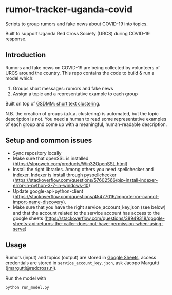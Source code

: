 # rumor-tracker-uganda-covid
Scripts to group rumors and fake news about COVID-19 into topics.

Built to support Uganda Red Cross Society (URCS) during COVID-19 response. 

## Introduction
Rumors and fake news on COVID-19 are being collected by volunteers of URCS around the country. This repo contains the code to build & run a model which:
1. Groups short messages: rumors and fake news
2. Assign a topic and a representative example to each group

Built on top of [GSDMM: short text clustering](https://github.com/rwalk/gsdmm).

N.B. the creation of groups (a.k.a. clustering) is automated, but the topic description is not. You need a human to read some representative examples of each group and come up with a meaningful, human-readable description.

## Setup and common issues
* Sync repository locally
* Make sure that openSSL is installed (https://slproweb.com/products/Win32OpenSSL.html)
* Install the right libraries. Among others you need spellchecker and indexer. Indexer is install through pyspellchecker (https://stackoverflow.com/questions/57602566/pip-install-indexer-error-in-python-3-7-in-windows-10)
* Update google-api-python-client (https://stackoverflow.com/questions/45477016/importerror-cannot-import-name-discovery).
* Make sure that you have the right service_account_key.json (see below) and that the account related to the service account has access to the google sheets (https://stackoverflow.com/questions/38949318/google-sheets-api-returns-the-caller-does-not-have-permission-when-using-serve)

## Usage
Rumors (input) and topics (output) are stored in [Google Sheets](https://docs.google.com/spreadsheets/d/18PwsExSVerYzTxGxarLwyGkKIVT2QJCobCnoeLYXwjM/edit#gid=0), access credentials are stored in `service_account_key.json`, ask Jacopo Margutti (jmargutti@redcross.nl).

Run the model with
```
python run_model.py
```
